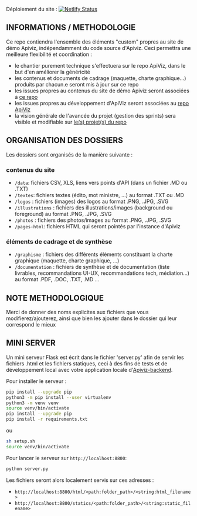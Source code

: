 Déploiement du site : [![Netlify Status](https://api.netlify.com/api/v1/badges/f5ff305b-52c1-4fb1-be79-17a7494705ac/deploy-status)](https://app.netlify.com/sites/apiviz-preprod-apcis-url-migration/deploys)


## INFORMATIONS / METHODOLOGIE
Ce repo contiendra l'ensemble des éléments "custom" propres au site de démo Apiviz, indépendamment du code source d'Apiviz. Ceci permettra une meilleure flexibilité et coordination : 
- le chantier purement technique s'effectuera sur le repo ApiViz, dans le but d'en améliorer la généricité
- les contenus et documents de cadrage (maquette, charte graphique...) produits par chacun.e seront mis à jour sur ce repo
- les issues propres au contenus du site de démo Apiviz seront associées à [ce repo](https://github.com/co-demos/apiviz-website-demo/issues)
- les issues propres au développement d'ApiViz seront associées au [repo ApiViz](https://github.com/co-demos/ApiViz/issues)
- la vision générale de l'avancée du projet (gestion des sprints) sera visible et modifiable sur [le(s) projet(s) du repo](https://github.com/co-demos/apiviz-website-demo/projects)

## ORGANISATION DES DOSSIERS
Les dossiers sont organisés de la manière suivante : 

### contenus du site
- `/data`: fichiers CSV, XLS, liens vers points d'API (dans un fichier .MD ou .TXT)
- `/textes`: fichiers textes (édito, mot ministre, ...) au format .TXT ou .MD
- `/logos` : fichiers (images) des logos au format .PNG, .JPG, .SVG
- `/illustrations` : fichiers des illustrations/images (background ou foreground) au format .PNG, .JPG, .SVG
- `/photos` : fichiers des photos/images au format .PNG, .JPG, .SVG
- `/pages-html`: fichiers HTML qui seront pointés par l'instance d'Apiviz 

### éléments de cadrage et de synthèse
- `/graphisme` : fichiers des différents éléments constituant la charte graphique (maquette, charte graphique, ...)
- `/documentation` : fichiers de synthèse et de documentation (liste livrables, recommandations UI-UX, recommandations tech, médiation...) au format .PDF, .DOC, .TXT, .MD ...


## NOTE METHODOLOGIQUE
Merci de donner des noms explicites aux fichiers que vous modifierez/ajouterez, ainsi que bien les ajouter dans le dossier qui leur correspond le mieux

## MINI SERVER
Un mini serveur Flask est écrit dans le fichier 'server.py' afin de servir les fichiers .html et les fichiers statiques, ceci à des fins de tests et de développement local avec votre application locale d'[Apiviz-backend](https://github.com/co-demos/apiviz-backend).

Pour installer le serveur :


```sh
pip install --upgrade pip
python3 -m pip install --user virtualenv
python3 -m venv venv
source venv/bin/activate
pip install --upgrade pip
pip install -r requirements.txt
```

ou 
```sh
sh setup.sh
source venv/bin/activate
```

Pour lancer le serveur sur `http://localhost:8800`:
```sh
python server.py
```

Les fichiers seront alors localement servis sur ces adresses : 
- `http://localhost:8800/html/<path:folder_path>/<string:html_filename>`
- `http://localhost:8800/statics/<path:folder_path>/<string:static_filename>`

